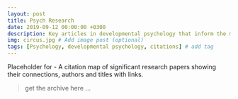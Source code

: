 ```yaml
---
layout: post
title: Psych Research
date: 2019-09-12 00:00:00 +0300
description: Key articles in developmental psychology that inform the modelling, diagnosis and treatment of pediatric GD # Add
img: circus.jpg # Add image post (optional)
tags: [Psychology, developmental psychology, citations] # add tag
---
```

Placeholder for - A citation map of significant research papers showing their connections, authors and titles with links.

> get the archive here ...

